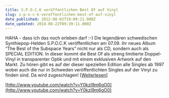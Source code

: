 ```yaml
---
title: S.P.O.C.K veröffentlichen Best Of auf Vinyl
slug: s-p-o-c-k-veroffentlichen-best-of-auf-vinyl
date_published: 2012-08-02T19:09:21.000Z
date_updated: 2018-08-22T09:39:11.000Z
---
```


HAHA - dass ich das noch erleben darf :-) Die legendären schwedischen Synthiepop-Helden S.P.O.C.K veröffentlichen am 07.09. ihr neues Album “The Best of the Subspace Years” nicht nur als CD, sondern auch als SPECIAL EDITION. In dieser kommt die Best Of als streng limitierte Doppel-Vinyl in transparenter Optik und mit einem exklusiven Artwork auf den Markt. Zu hören gibt es auf der dieser speziellen Edition alle Singles ab 1997 wobei auch die nur in Schweden veröffentlichten Singles auf der Vinyl zu finden sind. Da wird zugeschlagen!  [[Weiterlesen](http://www.depechemode.de/s-p-o-c-k-bringen-best-of-als-vinyl-16285/)]

[http://www.youtube.com/watch?v=Y0kzI9m6gO0](http://www.youtube.com/watch?v=Y0kzI9m6gO0)
